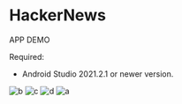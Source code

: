 # HackerNews #

APP DEMO

Required:
- Android Studio 2021.2.1 or newer version.


![b](https://user-images.githubusercontent.com/23504222/168951590-fed357e5-903b-4ae9-bbe6-cc5179790305.jpeg)
![c](https://user-images.githubusercontent.com/23504222/168951593-9ba16b91-9520-4d3d-8191-5979041b24d8.jpg)
![d](https://user-images.githubusercontent.com/23504222/168951595-52ed1a87-ed76-46ef-ba80-c9007a32d254.jpg)
![a](https://user-images.githubusercontent.com/23504222/168951596-3c9270c8-7b93-45d1-adc6-a2371d52464c.jpg)
